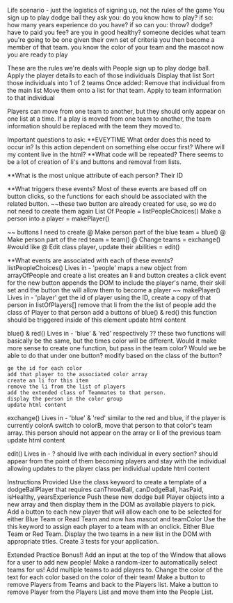 Life scenario - just the logistics of signing up, not the rules of the game 
You sign up to play dodge ball
  they ask you: 
    do you know how to play?
      if so:
        how many years experience do you have? 
      if so can you: 
        throw?
        dodge? 
    have to paid you fee? 
    are you in good healthy?
someone decides what team you're going to be one given their own set of criteria 
you then become a member of that team. 
  you know the color of your team and the mascot 
now you are ready to play

These are the rules we're deals with
People sign up to play dodge ball.  
Apply the player details to each of those individuals 
Display that list 
Sort those individuals into 1 of 2 teams 
  Once added:
   Remove that individual from the main list 
   Move them onto a list for that team. 
    Apply to team information to that individual 
    
  Players can move from one team to another, but they should only appear on one list at a time. 
    If a play is moved from one team to another, the team information should be replaced with the team they moved to. 

Important questions to ask:
**EVEYTIME 
  What order does this need to occur in?
  Is this action dependent on something else occur first?
  Where will my content live in the html?
**What code will be repeated?
     There seems to be a lot of creation of li's and buttons and removal from lists. 

**What is the most unique attribute of each person? 
Their ID

**What triggers these events? 
  Most of these events are based off on button clicks, so the functions for each should be associated with the related button. 
  ~~these two button are already created for use, so we do not need to create them again 
List Of People = listPeopleChoices()
Make a person into a player = makePlayer()

~~ buttons I need to create
@ Make person part of the blue team = blue()
@ Make person part of the red team = team()
@ Change teams = exchange()
#would like
@ Edit class player, update their abilities = edit()

**What events are associated with each of these events? 
listPeopleChoices() 
  Lives in - 'people'
    maps a new object from arrayOfPeople and create a list 
    creates an li and button
    creates a click event for the new button 
      appends the DOM to include the player's name, their skill set and the button the will allow them to become a player
~~
  makePlayer()
  Lives in - 'player'
    get the id of player
    using the ID, create a copy of that person in   listOfPlayers[] 
    remove that li from the the list of people
    add the class of Player to that person 
    add a buttons of blue() & red()
      this function should be triggered inside of this element 
    update html content

  blue() & red()
    Lives in - 'blue' & 'red' respectively 
      ?? these two functions will basically be the same, but the times color will be different. Would it make more sense to create one function, but pass in the team color? Would we be able to do that under one button? modify based on the class of the button? 

    ge the id for each color
    add that player to the associated color array
    create an li for this item
    remove the li from the list of players
    add the extended class of Teammates to that person. 
    display the person in the color group
    update html content

  exchange()
  Lives in - 'blue' & 'red'
    similar to the red and blue, 
      if the player is currently colorA switch to colorB,
        move that person to that color's team array. 
        this person should not appear on the array or li of the previous team
    update html content

  edit()
    Lives in - ? should live with each individual in every section? 
      should appear from the point of them becoming players  and stay with the individual allowing updates to the player class per individual
    update html content 


Instructions Provided 
Use the class keyword to create a template of a dodgeBallPlayer that requires canThrowBall, canDodgeBall, hasPaid, isHealthy, yearsExperience
Push these new dodge ball Player objects into a new array and then display them in the DOM as available players to pick.
Add a button to each new player that will allow each one to be selected for either Blue Team or Read Team and now has mascot and teamColor
Use the this keyword to assign each player to a team with an onclick. Either Blue Team or Red Team.
Display the two teams in a new list in the DOM with appropriate titles.
Create 3 tests for your application.

Extended Practice Bonus!!
Add an input at the top of the Window that allows for a user to add new people!
Make a random-izer to automatically select teams for us!
Add multiple teams to add players to.
Change the color of the text for each color based on the color of their team!
Make a button to remove Players from Teams and back to the Players list.
Make a button to remove Player from the Players List and move them into the People List.